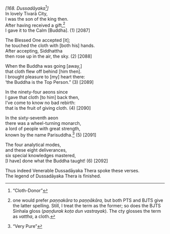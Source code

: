 *\[168. Dussadāyaka*[^1]*\]*  
In lovely Tivarā City,  
I was the son of the king then.  
After having received a gift,[^2]  
I gave it to the Calm \[Buddha\]. (1) \[2087\]

The Blessed One accepted \[it\];  
he touched the cloth with \[both his\] hands.  
After accepting, Siddhattha  
then rose up in the air, the sky. (2) \[2088\]

When the Buddha was going \[away,\]  
that cloth flew off behind \[him then\].  
I brought pleasure to \[my\] heart there:  
‘the Buddha is the Top Person.” (3) \[2089\]

In the ninety-four aeons since  
I gave that cloth \[to him\] back then,  
I’ve come to know no bad rebirth:  
that is the fruit of giving cloth. (4) \[2090\]

In the sixty-seventh aeon  
there was a wheel-turning monarch,  
a lord of people with great strength,  
known by the name Parisuddha.[^3] (5) \[2091\]

The four analytical modes,  
and these eight deliverances,  
six special knowledges mastered,  
\[I have\] done what the Buddha taught! (6) \[2092\]

Thus indeed Venerable Dussadāyaka Thera spoke these verses.  
The legend of Dussadāyaka Thera is finished.

[^1]: “Cloth-Donor”

[^2]: one would prefer *paṇṇakāra* to *paṇṇākāra,* but both PTS and BJTS
    give the latter spelling. Still, I treat the term as the former; so
    does the BJTS Sinhala gloss (*paṇḍurak koṭa dun vastrayak*). The cty
    glosses the term as *vattha*, a cloth.

[^3]: “Very Pure”
